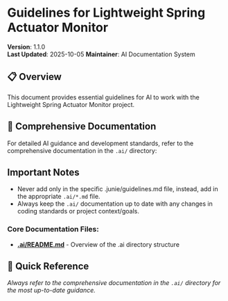 # Guidelines for Lightweight Spring Actuator Monitor

**Version**: 1.1.0  
**Last Updated**: 2025-10-05
**Maintainer**: AI Documentation System

## 📋 Overview
This document provides essential guidelines for AI to work with the Lightweight Spring Actuator Monitor project.

## 🔗 Comprehensive Documentation
For detailed AI guidance and development standards, refer to the comprehensive documentation in the `.ai/` directory:

## Important Notes

- Never add only in the specific .junie/guidelines.md file, instead, add in the appropriate `.ai/*.md` file.
- Always keep the `.ai/` documentation up to date with any changes in coding standards or project context/goals.

### Core Documentation Files:
- **[.ai/README.md](./../.ai/README.md)** - Overview of the .ai directory structure

## 🎯 Quick Reference

*Always refer to the comprehensive documentation in the `.ai/` directory for the most up-to-date guidance.*
